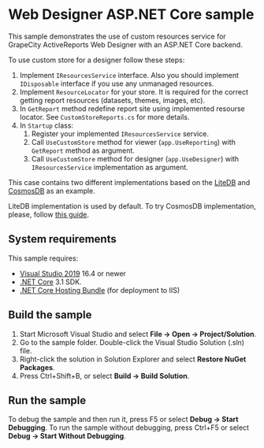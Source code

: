 # Web Designer ASP.NET Core sample

This sample demonstrates the use of custom resources service for GrapeCity ActiveReports Web Designer with an ASP.NET Core backend.

To use custom store for a designer follow these steps:
1.  Implement `IResourcesService` interface. Also you should implement `IDisposable` interface if you use any unmanaged resources.
2. Implement `ResourceLocator` for your store. It is required for the correct getting report resources (datasets, themes, images, etc).
3. In `GetReport` method redefine report site using implemented resourse locator. See `CustomStoreReports.cs` for more details.
4. In `Startup` class:
   1. Register your implemented `IResourcesService` service.
   2. Call `UseCustomStore` method for viewer (`app.UseReporting`) with `GetReport` method as argument.
   3. Call `UseCustomStore` method for designer (`app.UseDesigner`) with `IResourcesService` implementation as argument.

This case contains two different implementations based on the [LiteDB](https://www.litedb.org/) and [CosmosDB](https://azure.microsoft.com/en-us/services/cosmos-db/) as an example.

LiteDB implementation is used by default. To try CosmosDB implementation, please, follow [this guide](resources/CosmosDB/howto.md).

## System requirements

This sample requires:
 * [Visual Studio 2019](https://visualstudio.microsoft.com/vs/) 16.4 or newer
 * [.NET Core](https://www.microsoft.com/net/download) 3.1 SDK.
 * [.NET Core Hosting Bundle](https://dotnet.microsoft.com/en-us/download/dotnet/thank-you/runtime-aspnetcore-3.1.22-windows-hosting-bundle-installer) (for deployment to IIS)

## Build the sample

1. Start Microsoft Visual Studio and select **File → Open →
   Project/Solution**.
2. Go to the sample folder. Double-click the Visual Studio Solution (.sln)
   file.
3. Right-click the solution in Solution Explorer and select **Restore NuGet
   Packages**.
4. Press Ctrl+Shift+B, or select **Build → Build Solution**.

## Run the sample

To debug the sample and then run it, press F5 or select **Debug → Start
Debugging**. To run the sample without debugging, press Ctrl+F5 or select
**Debug → Start Without Debugging**.
